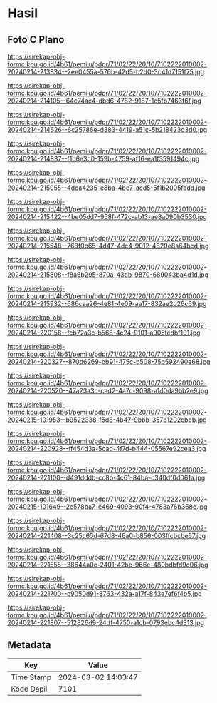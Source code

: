 # Hasil

## Foto C Plano

https://sirekap-obj-formc.kpu.go.id/4b61/pemilu/pdpr/71/02/22/20/10/7102222010002-20240214-213834--2ee0455a-576b-42d5-b2d0-3c41d7151f75.jpg

https://sirekap-obj-formc.kpu.go.id/4b61/pemilu/pdpr/71/02/22/20/10/7102222010002-20240214-214105--64e74ac4-dbd6-4782-9187-1c5fb7463f6f.jpg

https://sirekap-obj-formc.kpu.go.id/4b61/pemilu/pdpr/71/02/22/20/10/7102222010002-20240214-214626--6c25786e-d383-4419-a51c-5b218423d3d0.jpg

https://sirekap-obj-formc.kpu.go.id/4b61/pemilu/pdpr/71/02/22/20/10/7102222010002-20240214-214837--f1b6e3c0-159b-4759-af16-ea1f3591494c.jpg

https://sirekap-obj-formc.kpu.go.id/4b61/pemilu/pdpr/71/02/22/20/10/7102222010002-20240214-215055--4dda4235-e8ba-4be7-acd5-5f1b2005fadd.jpg

https://sirekap-obj-formc.kpu.go.id/4b61/pemilu/pdpr/71/02/22/20/10/7102222010002-20240214-215422--4be05dd7-958f-472c-ab13-ae8a090b3530.jpg

https://sirekap-obj-formc.kpu.go.id/4b61/pemilu/pdpr/71/02/22/20/10/7102222010002-20240214-215548--768f0b65-4d47-4dc4-9012-4820e8a64bcd.jpg

https://sirekap-obj-formc.kpu.go.id/4b61/pemilu/pdpr/71/02/22/20/10/7102222010002-20240214-215808--f8a6b295-870a-43db-9870-689043ba4d1d.jpg

https://sirekap-obj-formc.kpu.go.id/4b61/pemilu/pdpr/71/02/22/20/10/7102222010002-20240214-215932--686caa26-4e81-4e09-aa17-832ae2d26c69.jpg

https://sirekap-obj-formc.kpu.go.id/4b61/pemilu/pdpr/71/02/22/20/10/7102222010002-20240214-220158--fcb72a3c-b568-4c24-9101-a905fedbf101.jpg

https://sirekap-obj-formc.kpu.go.id/4b61/pemilu/pdpr/71/02/22/20/10/7102222010002-20240214-220327--870d6269-bb91-475c-b508-75b592490e68.jpg

https://sirekap-obj-formc.kpu.go.id/4b61/pemilu/pdpr/71/02/22/20/10/7102222010002-20240214-220520--47a23a3c-cad2-4a7c-9098-a1d0da9bb2e9.jpg

https://sirekap-obj-formc.kpu.go.id/4b61/pemilu/pdpr/71/02/22/20/10/7102222010002-20240215-101953--b9522338-f5d8-4b47-9bbb-357b1202cbbb.jpg

https://sirekap-obj-formc.kpu.go.id/4b61/pemilu/pdpr/71/02/22/20/10/7102222010002-20240214-220928--ff454d3a-5cad-4f7d-b444-05567e92cea3.jpg

https://sirekap-obj-formc.kpu.go.id/4b61/pemilu/pdpr/71/02/22/20/10/7102222010002-20240214-221100--d491dddb-cc8b-4c61-84ba-c340df0d061a.jpg

https://sirekap-obj-formc.kpu.go.id/4b61/pemilu/pdpr/71/02/22/20/10/7102222010002-20240215-101649--2e578ba7-e469-4093-90f4-4783a76b368e.jpg

https://sirekap-obj-formc.kpu.go.id/4b61/pemilu/pdpr/71/02/22/20/10/7102222010002-20240214-221408--3c25c65d-67d8-46a0-b856-003ffcbcbe57.jpg

https://sirekap-obj-formc.kpu.go.id/4b61/pemilu/pdpr/71/02/22/20/10/7102222010002-20240214-221555--38644a0c-2401-42be-966e-489bdbfd9c06.jpg

https://sirekap-obj-formc.kpu.go.id/4b61/pemilu/pdpr/71/02/22/20/10/7102222010002-20240214-221700--c9050d91-8763-432a-a17f-843e7ef6f4b5.jpg

https://sirekap-obj-formc.kpu.go.id/4b61/pemilu/pdpr/71/02/22/20/10/7102222010002-20240214-221807--512826d9-24df-4750-a1cb-0793ebc4d313.jpg


## Metadata

| Key        | Value               |
| ---------- | ------------------- |
| Time Stamp | 2024-03-02 14:03:47 |
| Kode Dapil | 7101                |



